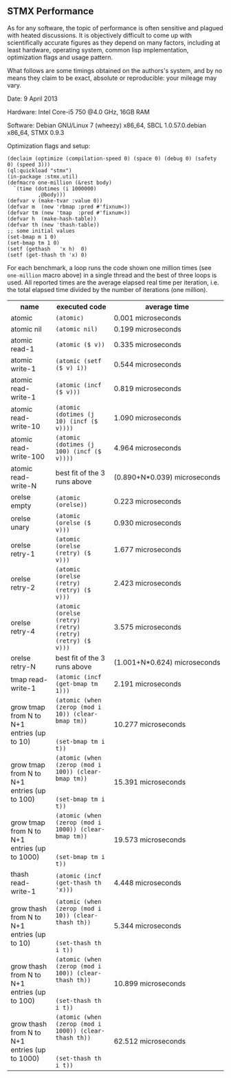 STMX Performance
----------------

As for any software, the topic of performance is often sensitive and
plagued with heated discussions. It is objectively difficult to come up with
scientifically accurate figures as they depend on many factors, including at least
hardware, operating system, common lisp implementation, optimization flags and usage pattern.

What follows are some timings obtained on the authors's system, and by no means they
claim to be exact, absolute or reproducible: your mileage may vary.

Date: 9 April 2013

Hardware: Intel Core-i5 750 @4.0 GHz, 16GB RAM

Software: Debian GNU/Linux 7 (wheezy) x86_64, SBCL 1.0.57.0.debian x86_64, STMX 0.9.3

Optimization flags and setup:

    (declaim (optimize (compilation-speed 0) (space 0) (debug 0) (safety 0) (speed 3)))
    (ql:quickload "stmx")
    (in-package :stmx.util)
    (defmacro one-million (&rest body)
      `(time (dotimes (i 1000000)
              ,@body)))
    (defvar v (make-tvar :value 0))
    (defvar m  (new 'rbmap :pred #'fixnum<)) 
    (defvar tm (new 'tmap  :pred #'fixnum<)) 
    (defvar h  (make-hash-table))  
    (defvar th (new 'thash-table)) 
    ;; some initial values
    (set-bmap m 1 0)
    (set-bmap tm 1 0)
    (setf (gethash   'x h)  0)
    (setf (get-thash th 'x) 0)

For each benchmark, a loop runs the code shown one million times (see `one-million` macro above)
in a single thread and the best of three loops is used.
All reported times are the average elapsed real time per iteration, i.e. the total elapsed time
divided by the number of iterations (one million).

<table>
 <tr><th><b>name</b>      </th>
     <th><b>executed code</b></th>
     <th><b>average time</b></th></tr>

 <tr><td>atomic           </td><td><code>(atomic)</code>                    </td><td>0.001&nbsp;microseconds</td></tr>
 <tr><td>atomic nil       </td><td><code>(atomic nil)</code>                </td><td>0.199&nbsp;microseconds</td></tr>
 <tr><td>atomic read-1    </td><td><code>(atomic ($ v))</code>              </td><td>0.335&nbsp;microseconds</td></tr>
 <tr><td>atomic write-1   </td><td><code>(atomic (setf ($ v) i))</code>     </td><td>0.544&nbsp;microseconds</td></tr>
 <tr><td>atomic read-write-1</td><td><code>(atomic (incf ($ v)))</code>     </td><td>0.819&nbsp;microseconds</td></tr>

 <tr><td>atomic read-write-10</td>
     <td><code>(atomic (dotimes (j 10) (incf ($ v))))</code></td>
     <td>1.090&nbsp;microseconds</td></tr>

 <tr><td>atomic read-write-100</td>
     <td><code>(atomic (dotimes (j 100) (incf ($ v))))</code></td>
     <td>4.964&nbsp;microseconds</td></tr>

 <tr><td>atomic read-write-N</td><td>best fit of the 3 runs above</td><td>(0.890+N*0.039)&nbsp;microseconds</td></tr>

 <tr><td>orelse empty     </td><td><code>(atomic (orelse))</code>           </td><td>0.223&nbsp;microseconds</td></tr>
 <tr><td>orelse unary     </td><td><code>(atomic (orelse ($ v)))</code>     </td><td>0.930&nbsp;microseconds</td></tr>
 <tr><td>orelse retry-1   </td><td><code>(atomic (orelse (retry) ($ v)))</code> </td><td>1.677&nbsp;microseconds</td></tr>
 <tr><td>orelse retry-2   </td><td><code>(atomic (orelse (retry) (retry) ($ v)))</code> </td><td>2.423&nbsp;microseconds</td></tr>
 <tr><td>orelse retry-4   </td><td><code>(atomic (orelse (retry) (retry) (retry) (retry) ($ v)))</code></td><td>3.575&nbsp;microseconds</td></tr>

 <tr><td>orelse retry-N   </td><td>best fit of the 3 runs above</td><td>(1.001+N*0.624)&nbsp;microseconds</td></tr>

 <tr><td>tmap read-write-1</td>
     <td><code>(atomic (incf (get-bmap tm 1)))</code></td>
     <td>2.191&nbsp;microseconds</td></tr>

 <tr><td>grow tmap from N to N+1 entries (up to 10)</td>
     <td><code>(atomic (when (zerop (mod i   10)) (clear-bmap tm))<br>
              (set-bmap tm i t))</code></td>
     <td>10.277&nbsp;microseconds</td></tr>

 <tr><td>grow tmap from N to N+1 entries (up to 100)</td>
     <td><code>(atomic (when (zerop (mod i  100)) (clear-bmap tm))<br>
              (set-bmap tm i t))</code></td>
     <td>15.391&nbsp;microseconds</td></tr>

 <tr><td>grow tmap from N to N+1 entries (up to 1000)</td>
     <td><code>(atomic (when (zerop (mod i 1000)) (clear-bmap tm))<br>
              (set-bmap tm i t))</code></td>
     <td>19.573&nbsp;microseconds</td></tr>

 <tr><td>thash read-write-1</td>
     <td><code>(atomic (incf (get-thash th 'x)))</code></td>
     <td>4.448&nbsp;microseconds</td></tr>

 <tr><td>grow thash from N to N+1 entries (up to 10)</td>
     <td><code>(atomic (when (zerop (mod i   10)) (clear-thash th))<br>
              (set-thash th i t))</code></td>
     <td>5.344&nbsp;microseconds</td></tr>

 <tr><td>grow thash from N to N+1 entries (up to 100)</td>
     <td><code>(atomic (when (zerop (mod i  100)) (clear-thash th))<br>
              (set-thash th i t))</code></td>
     <td>10.899&nbsp;microseconds</td></tr>

 <tr><td>grow thash from N to N+1 entries (up to 1000)</td>
     <td><code>(atomic (when (zerop (mod i  1000)) (clear-thash th))<br>
              (set-thash th i t))</code></td>
     <td>62.512&nbsp;microseconds</td></tr>

</table>

